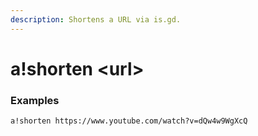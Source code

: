 ```yaml
---
description: Shortens a URL via is.gd.
---
```


# a!shorten &lt;url&gt;

### Examples

```text
a!shorten https://www.youtube.com/watch?v=dQw4w9WgXcQ
```

